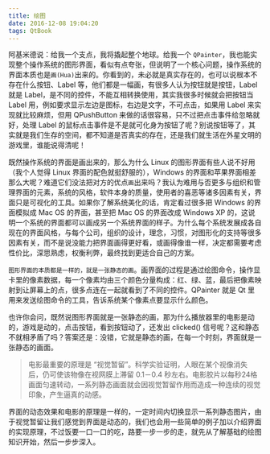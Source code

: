 ```yaml
---
title: 绘图
date: 2016-12-08 19:04:20
tags: QtBook
---
```


阿基米德说：给我一个支点，我将撬起整个地球。给我一个 `QPainter`，我也能实现整个操作系统的图形界面，看似有点夸张，但说明了一个核心问题，操作系统的界面本质也是`画(Hua)`出来的。你看到的，未必就是真实存在的，也可以说根本不存在什么按钮、Label 等，他们都是一幅画，有很多人认为按钮就是按钮，Label 就是 Label，是不同的控件，不能互相转换使用，其实我很多时候就会把按钮当 Label 用，例如要求显示左边是图标，右边是文字，不可点击，如果用 Label 来实现就比较麻烦，但用 QPushButton 来做的话很容易，只不过把点击事件给忽略就好，处理 Label 的鼠标点击事件是不是就可化身为按钮了呢？别说按钮等了，其实就是我们生存的空间，都不知道是否真实的存在，还是我们就生活在外星文明的游戏里，谁能说得清呢！<!--more-->

既然操作系统的界面是画出来的，那么为什么 Linux 的图形界面有些人说不好用（我个人觉得 Linux 界面的配色就挺舒服的），Windows 的界面和苹果界面相差那么大呢？难道它们没法把对方的优点`画`出来吗？我认为难用与否更多与组织和管理界面的元素，系统的风格，软件本身的质量，使用者的喜恶等诸多因素有关，界面只是可视化的工具。如果你了解系统美化的话，肯定看过很多把 Windows 的界面模拟成 Mac OS 的界面，甚至把 Mac OS 的界面改成 Windows XP 的，这说明一个系统的界面都可以画成另一个系统界面的样子。为什么每个系统发展成各自现在的界面风格，与每个公司，组织的设计，理念，习惯，对图形化的支持等很多因素有关，而不是说没能力把界面画得更好看，或画得像谁一样，决定都需要考虑性价比，深思熟虑，权衡利弊，最终找到更适合自己的方案。

`图形界面的本质都是一样的，就是一张静态的画`。画界面的过程是通过绘图命令，操作显卡里的像素数据，每一个像素均由三个颜色分量构成：红、绿、蓝，最后把像素映射到让屏幕上的点，很多点连在一起就看到了不同的控件。QPainter 就是 Qt 里用来发送绘图命令的工具，告诉系统某个像素点要显示什么颜色。

也许你会问，既然说图形界面就是一张静态的画，那为什么播放器里的电影是动的，游戏是动的，点击按钮，看到按钮动了，还发出 clicked() 信号呢？这和静态不就相矛盾了吗？答案还是：没错，它就是静态的画，在每一个时刻，界面就是一张静态的画面。

> 电影最重要的原理是 “视觉暂留”。科学实验证明，人眼在某个视像消失后，仍可使该物像在视网膜上滞留 0.1－0.4 秒左右。电影胶片以每秒24格画面匀速转动，一系列静态画面就会因视觉暂留作用而造成一种连续的视觉印象，产生逼真的动感。

界面的动态效果和电影的原理是一样的，一定时间内切换显示一系列静态图片，由于视觉暂留让我们感觉到界面是动态的，我们也会用一些简单的例子加以介绍界面的实现原理，不过饭要一口一口的吃，路要一步一步的走，就先从了解基础的绘图知识开始，然后一步步深入。
